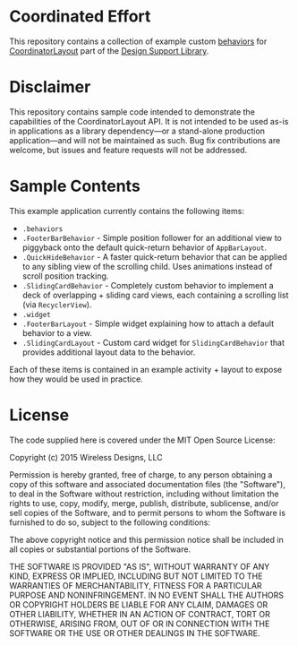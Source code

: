 # Coordinated Effort

This repository contains a collection of example custom [behaviors](https://developer.android.com/reference/android/support/design/widget/CoordinatorLayout.Behavior.html) for [CoordinatorLayout](https://developer.android.com/reference/android/support/design/widget/CoordinatorLayout.html) part of the [Design Support Library](http://android-developers.blogspot.com/2015/05/android-design-support-library.html).

# Disclaimer

This repository contains sample code intended to demonstrate the capabilities of the CoordinatorLayout API. It is not intended to be used as-is in applications as a library dependency—or a stand-alone production application—and will not be maintained as such. Bug fix contributions are welcome, but issues and feature requests will not be addressed.

# Sample Contents

This example application currently contains the following items:

- `.behaviors`
 - `.FooterBarBehavior` - Simple position follower for an additional view to piggyback onto the default quick-return behavior of `AppBarLayout`.
 - `.QuickHideBehavior` - A faster quick-return behavior that can be applied to any sibling view of the scrolling child. Uses animations instead of scroll position tracking.
 - `.SlidingCardBehavior` - Completely custom behavior to implement a deck of overlapping + sliding card views, each containing a scrolling list (via `RecyclerView`).
- `.widget`
 - `.FooterBarLayout` - Simple widget explaining how to attach a default behavior to a view.
 - `.SlidingCardLayout` - Custom card widget for `SlidingCardBehavior` that provides additional layout data to the behavior.

Each of these items is contained in an example activity + layout to expose how they would be used in practice.

# License

The code supplied here is covered under the MIT Open Source License:

Copyright (c) 2015 Wireless Designs, LLC

Permission is hereby granted, free of charge, to any person obtaining a copy of this software and associated documentation files (the "Software"), to deal in the Software without restriction, including without limitation the rights to use, copy, modify, merge, publish, distribute, sublicense, and/or sell copies of the Software, and to permit persons to whom the Software is furnished to do so, subject to the following conditions:

The above copyright notice and this permission notice shall be included in all copies or substantial portions of the Software.

THE SOFTWARE IS PROVIDED "AS IS", WITHOUT WARRANTY OF ANY KIND, EXPRESS OR IMPLIED, INCLUDING BUT NOT LIMITED TO THE WARRANTIES OF MERCHANTABILITY, FITNESS FOR A PARTICULAR PURPOSE AND NONINFRINGEMENT. IN NO EVENT SHALL THE AUTHORS OR COPYRIGHT HOLDERS BE LIABLE FOR ANY CLAIM, DAMAGES OR OTHER LIABILITY, WHETHER IN AN ACTION OF CONTRACT, TORT OR OTHERWISE, ARISING FROM, OUT OF OR IN CONNECTION WITH THE SOFTWARE OR THE USE OR OTHER DEALINGS IN THE SOFTWARE.